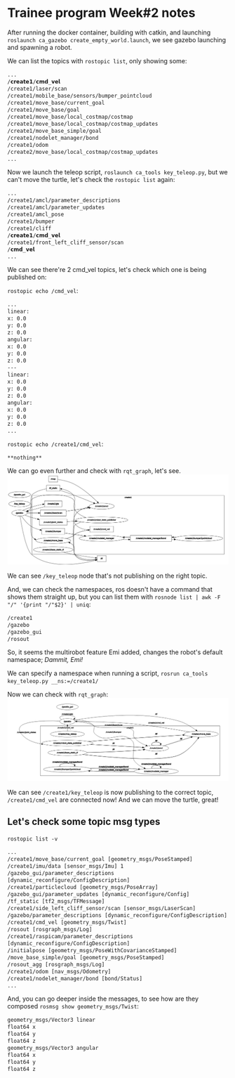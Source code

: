 # Trainee program Week#2 notes

After running the docker container, building with catkin, and launching `roslaunch ca_gazebo create_empty_world.launch`, we see gazebo launching and spawning a robot.

We can list the topics with `rostopic list`, only showing some:

    ...
    /𝗰𝗿𝗲𝗮𝘁𝗲𝟭/𝗰𝗺𝗱_𝘃𝗲𝗹
    /create1/laser/scan
    /create1/mobile_base/sensors/bumper_pointcloud
    /create1/move_base/current_goal
    /create1/move_base/goal
    /create1/move_base/local_costmap/costmap
    /create1/move_base/local_costmap/costmap_updates
    /create1/move_base_simple/goal
    /create1/nodelet_manager/bond
    /create1/odom
    /create2/move_base/local_costmap/costmap_updates
    ...
Now we launch the teleop script, `roslaunch ca_tools key_teleop.py`, but we can't move the turtle, let's check the `rostopic list` again:

    ... 
    /create1/amcl/parameter_descriptions
    /create1/amcl/parameter_updates
    /create1/amcl_pose
    /create1/bumper
    /create1/cliff
    /𝗰𝗿𝗲𝗮𝘁𝗲𝟭/𝗰𝗺𝗱_𝘃𝗲𝗹
    /create1/front_left_cliff_sensor/scan
    /𝗰𝗺𝗱_𝘃𝗲𝗹
    ...

We can see there're 2 cmd_vel topics, let's check which one is being published on:

`rostopic echo /cmd_vel`:

    ...
    linear: 
    x: 0.0
    y: 0.0
    z: 0.0
    angular: 
    x: 0.0
    y: 0.0
    z: 0.0
    ---
    linear: 
    x: 0.0
    y: 0.0
    z: 0.0
    angular: 
    x: 0.0
    y: 0.0
    z: 0.0
    ...

`rostopic echo /create1/cmd_vel`:

    **nothing**

We can go even further and check with `rqt_graph`, let's see.
![teleop_unaligned](media/teleophanging.png)

We can see `/key_teleop` node that's not publishing on the right topic.

And, we can check the namespaces, ros doesn't have a command that shows them straight up, but you can list them with `rosnode list | awk -F "/" '{print "/"$2}' | uniq`:

    /create1
    /gazebo
    /gazebo_gui
    /rosout

So, it seems the multirobot feature Emi added, changes the robot's default namespace; *Dammit, Emi!*

We can specify a namespace when running a script, `rosrun ca_tools key_teleop.py __ns:=/create1/`

Now we can check with `rqt_graph`:
![teleop_aligned](media/teleopaligned.png)

We can see `/create1/key_teleop` is now publishing to the correct topic, `/create1/cmd_vel` are connected now! And we can move the turtle, great!

## Let's check some topic msg types

`rostopic list -v`

    ...
    /create1/move_base/current_goal [geometry_msgs/PoseStamped]
    /create1/imu/data [sensor_msgs/Imu] 1 
    /gazebo_gui/parameter_descriptions [dynamic_reconfigure/ConfigDescription]
    /create1/particlecloud [geometry_msgs/PoseArray]
    /gazebo_gui/parameter_updates [dynamic_reconfigure/Config]
    /tf_static [tf2_msgs/TFMessage]
    /create1/side_left_cliff_sensor/scan [sensor_msgs/LaserScan]
    /gazebo/parameter_descriptions [dynamic_reconfigure/ConfigDescription] 
    /create1/cmd_vel [geometry_msgs/Twist]
    /rosout [rosgraph_msgs/Log]
    /create1/raspicam/parameter_descriptions [dynamic_reconfigure/ConfigDescription]
    /initialpose [geometry_msgs/PoseWithCovarianceStamped]
    /move_base_simple/goal [geometry_msgs/PoseStamped]
    /rosout_agg [rosgraph_msgs/Log]
    /create1/odom [nav_msgs/Odometry]
    /create1/nodelet_manager/bond [bond/Status]
    ...

And, you can go deeper inside the messages, to see how are they composed `rosmsg show geometry_msgs/Twist`:

    geometry_msgs/Vector3 linear
    float64 x
    float64 y
    float64 z
    geometry_msgs/Vector3 angular
    float64 x
    float64 y
    float64 z
